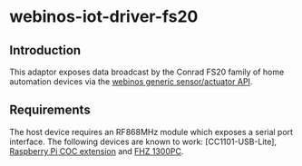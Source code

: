 webinos-iot-driver-fs20
===================

Introduction
---

This adaptor exposes data broadcast by the Conrad FS20 family of home automation devices via the [webinos generic sensor/actuator API].

Requirements
---

The host device requires an RF868MHz module which exposes a serial port interface. The following devices are known to work: [CC1101-USB-Lite], [Raspberry Pi COC extension] and [FHZ 1300PC].


[webinos generic sensor/actuator API]:https://github.com/webinos/webinos-api-iot
[Raspberry Pi COC extension]:[CC1101-USB-Lite]:http://shop.busware.de/product_info.php/cPath/1/products_id/29
[FHZ 1300PC]:http://shop.busware.de/product_info.php/cPath/1/products_id/77http://www.elv.de/fhz-1300-pc-mit-ks-300-empfang-software-zur-ansteuerung-der-fs20-hms-100-komponenten-der-fht-80b.html